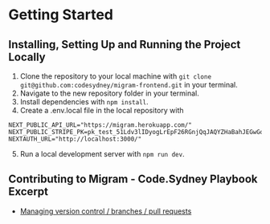 # Getting Started

## Installing, Setting Up and Running the Project Locally

1. Clone the repository to your local machine with `git clone git@github.com:codesydney/migram-frontend.git` in your terminal.
2. Navigate to the new repository folder in your terminal.
3. Install dependencies with `npm install`.
4. Create a .env.local file in the local repository with

```
NEXT_PUBLIC_API_URL="https://migram.herokuapp.com/"
NEXT_PUBLIC_STRIPE_PK=pk_test_51Ldv3lIDyogLrEpF26RGnjQqJAQYZHaBahJEGwGox2ygfgv973VyI3yW0TOboRQ8HOPbZwnMaqJ3xzKWquv2zt6C00n535N91v
NEXTAUTH_URL="http://localhost:3000/"
```

5. Run a local development server with `npm run dev`.

## Contributing to Migram - Code.Sydney Playbook Excerpt

- [Managing version control / branches / pull requests](https://github.com/codesydney/code-sydney-playbook/blob/main/docs/pull-request.md)
